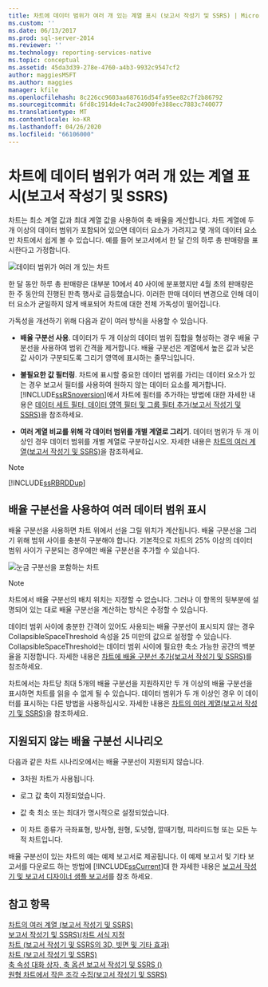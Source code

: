 ```yaml
---
title: 차트에 데이터 범위가 여러 개 있는 계열 표시 (보고서 작성기 및 SSRS) | Microsoft Docs
ms.custom: ''
ms.date: 06/13/2017
ms.prod: sql-server-2014
ms.reviewer: ''
ms.technology: reporting-services-native
ms.topic: conceptual
ms.assetid: 45da3d39-278e-4760-a4b3-9932c9547cf2
author: maggiesMSFT
ms.author: maggies
manager: kfile
ms.openlocfilehash: 8c226cc9603aa687616d54fa95ee82c7f2b86792
ms.sourcegitcommit: 6fd8c1914de4c7ac24900fe388ecc7883c740077
ms.translationtype: MT
ms.contentlocale: ko-KR
ms.lasthandoff: 04/26/2020
ms.locfileid: "66106000"
---
```

# <a name="displaying-a-series-with-multiple-data-ranges-on-a-chart-report-builder-and-ssrs"></a>차트에 데이터 범위가 여러 개 있는 계열 표시(보고서 작성기 및 SSRS)
  차트는 최소 계열 값과 최대 계열 값을 사용하여 축 배율을 계산합니다. 차트 계열에 두 개 이상의 데이터 범위가 포함되어 있으면 데이터 요소가 가려지고 몇 개의 데이터 요소만 차트에서 쉽게 볼 수 있습니다. 예를 들어 보고서에서 한 달 간의 하루 총 판매량을 표시한다고 가정합니다.  
  
 ![데이터 범위가 여러 개 있는 차트](../media/rs-multipledatarangeschart.gif "데이터 범위가 여러 개 있는 차트")  
  
 한 달 동안 하루 총 판매량은 대부분 10에서 40 사이에 분포했지만 4월 초의 판매량은 한 주 동안의 진행된 판촉 행사로 급등했습니다. 이러한 판매 데이터 변경으로 인해 데이터 요소가 균일하지 않게 배포되어 차트에 대한 전체 가독성이 떨어집니다.  
  
 가독성을 개선하기 위해 다음과 같이 여러 방식을 사용할 수 있습니다.  
  
-   **배율 구분선 사용**. 데이터가 두 개 이상의 데이터 범위 집합을 형성하는 경우 배율 구분선을 사용하여 범위 간격을 제거합니다. 배율 구분선은 계열에서 높은 값과 낮은 값 사이가 구분되도록 그리기 영역에 표시하는 줄무늬입니다.  
  
-   **불필요한 값 필터링**. 차트에 표시할 중요한 데이터 범위를 가리는 데이터 요소가 있는 경우 보고서 필터를 사용하여 원하지 않는 데이터 요소를 제거합니다. [!INCLUDE[ssRSnoversion](../../includes/ssrsnoversion-md.md)]에서 차트에 필터를 추가하는 방법에 대한 자세한 내용은 [데이터 세트 필터, 데이터 영역 필터 및 그룹 필터 추가&#40;보고서 작성기 및 SSRS&#41;](add-dataset-filters-data-region-filters-and-group-filters.md)을 참조하세요.  
  
-   **여러 계열 비교를 위해 각 데이터 범위를 개별 계열로 그리기**. 데이터 범위가 두 개 이상인 경우 데이터 범위를 개별 계열로 구분하십시오. 자세한 내용은 [차트의 여러 계열&#40;보고서 작성기 및 SSRS&#41;](multiple-series-on-a-chart-report-builder-and-ssrs.md)을 참조하세요.  
  
> [!NOTE]  
>  [!INCLUDE[ssRBRDDup](../../includes/ssrbrddup-md.md)]  
  
## <a name="displaying-multiple-data-ranges-using-scale-breaks"></a>배율 구분선을 사용하여 여러 데이터 범위 표시  
 배율 구분선을 사용하면 차트 위에서 선을 그릴 위치가 계산됩니다. 배율 구분선을 그리기 위해 범위 사이를 충분히 구분해야 합니다. 기본적으로 차트의 25% 이상의 데이터 범위 사이가 구분되는 경우에만 배율 구분선을 추가할 수 있습니다.  
  
 ![눈금 구분선을 포함하는 차트](../media/rs-multipledatarangeschart-scalebreak.gif "눈금 구분선을 포함하는 차트")  
  
> [!NOTE]  
>  차트에서 배율 구분선의 배치 위치는 지정할 수 없습니다. 그러나 이 항목의 뒷부분에 설명되어 있는 대로 배율 구분선을 계산하는 방식은 수정할 수 있습니다.  
  
 데이터 범위 사이에 충분한 간격이 있어도 사용되는 배율 구분선이 표시되지 않는 경우 CollapsibleSpaceThreshold 속성을 25 미만의 값으로 설정할 수 있습니다. CollapsibleSpaceThreshold는 데이터 범위 사이에 필요한 축소 가능한 공간의 백분율을 지정합니다. 자세한 내용은 [차트에 배율 구분선 추가&#40;보고서 작성기 및 SSRS&#41;](add-scale-breaks-to-a-chart-report-builder-and-ssrs.md)를 참조하세요.  
  
 차트에서는 차트당 최대 5개의 배율 구분선을 지원하지만 두 개 이상의 배율 구분선을 표시하면 차트를 읽을 수 없게 될 수 있습니다. 데이터 범위가 두 개 이상인 경우 이 데이터를 표시하는 다른 방법을 사용하십시오. 자세한 내용은 [차트의 여러 계열&#40;보고서 작성기 및 SSRS&#41;](multiple-series-on-a-chart-report-builder-and-ssrs.md)을 참조하세요.  
  
## <a name="unsupported-scale-break-scenarios"></a>지원되지 않는 배율 구분선 시나리오  
 다음과 같은 차트 시나리오에서는 배율 구분선이 지원되지 않습니다.  
  
-   3차원 차트가 사용됩니다.  
  
-   로그 값 축이 지정되었습니다.  
  
-   값 축 최소 또는 최대가 명시적으로 설정되었습니다.  
  
-   이 차트 종류가 극좌표형, 방사형, 원형, 도넛형, 깔때기형, 피라미드형 또는 모든 누적 차트입니다.  
  
 배율 구분선이 있는 차트의 예는 예제 보고서로 제공됩니다. 이 예제 보고서 및 기타 보고서를 다운로드 하는 방법에 [!INCLUDE[ssCurrent](../../includes/sscurrent-md.md)]대 한 자세한 내용은 [보고서 작성기 및 보고서 디자이너 샘플 보고서](https://go.microsoft.com/fwlink/?LinkId=198283)를 참조 하세요.  
  
## <a name="see-also"></a>참고 항목  
 [차트의 여러 계열 &#40;보고서 작성기 및 SSRS&#41;](multiple-series-on-a-chart-report-builder-and-ssrs.md)   
 [보고서 작성기 및 SSRS&#41;&#40;차트 서식 지정](formatting-a-chart-report-builder-and-ssrs.md)   
 [차트 &#40;보고서 작성기 및 SSRS의 3D, 빗면 및 기타 효과&#41;](chart-effects-3d-bevel-and-other-report-builder.md)   
 [차트 &#40;보고서 작성기 및 SSRS&#41;](charts-report-builder-and-ssrs.md)   
 [축 속성 대화 상자, 축 옵션 보고서 작성기 및 SSRS &#40;&#41;](../axis-properties-dialog-box-axis-options-report-builder-and-ssrs.md)   
 [원형 차트에서 작은 조각 수집&#40;보고서 작성기 및 SSRS&#41;](collect-small-slices-on-a-pie-chart-report-builder-and-ssrs.md)  
  
  
